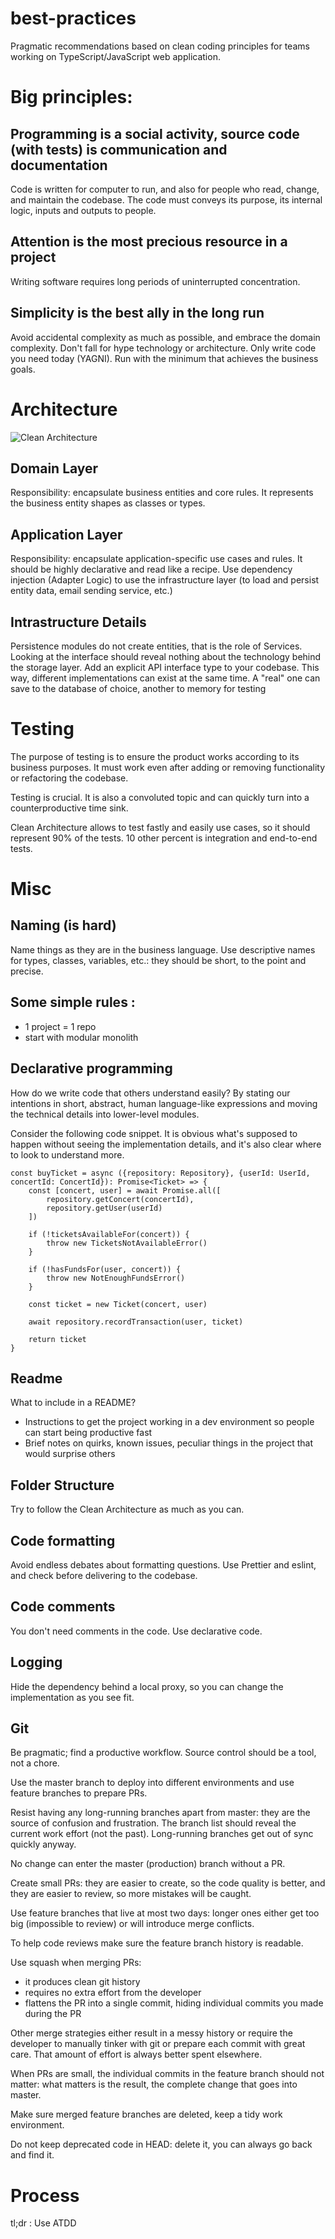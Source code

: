 
# best-practices

Pragmatic recommendations based on clean coding principles for teams working on TypeScript/JavaScript web application.

# Big principles:
## Programming is a social activity, source code (with tests) is communication and documentation
Code is written for computer to run, and also for people who read, change, and maintain the codebase. The code must conveys its purpose, its internal logic, inputs and outputs to people.

## Attention is the most precious resource in a project
Writing software requires long periods of uninterrupted concentration.

## Simplicity is the best ally in the long run
Avoid accidental complexity as much as possible, and embrace the domain complexity. Don't fall for hype technology or architecture. Only write code you need today (YAGNI). Run with the minimum that achieves the business goals.

# Architecture
![Clean Architecture](https://khalilstemmler.com/img/blog/software-architecture-design/app-logic-layers.svg)
## Domain Layer
Responsibility: encapsulate business entities and core rules. It represents the business entity shapes as classes or types.

## Application Layer
Responsibility: encapsulate application-specific use cases and rules. It should be highly declarative and read like a recipe. Use dependency injection (Adapter Logic) to use the infrastructure layer (to load and persist entity data, email sending service, etc.)

## Intrastructure Details
Persistence modules do not create entities, that is the role of Services. Looking at the interface should reveal nothing about the technology behind the storage layer. Add an explicit API interface type to your codebase. This way, different implementations can exist at the same time. A "real" one can save to the database of choice, another to memory for testing

# Testing
The purpose of testing is to ensure the product works according to its business purposes. It must work even after adding or removing functionality or refactoring the codebase.

Testing is crucial. It is also a convoluted topic and can quickly turn into a counterproductive time sink.

Clean Architecture allows to test fastly and easily use cases, so it should represent 90% of the tests.
10 other percent is integration and end-to-end tests.

# Misc

## Naming (is hard)
Name things as they are in the business language. Use descriptive names for types, classes, variables, etc.: they should be short, to the point and precise. 

## Some simple rules :
- 1 project = 1 repo
- start with modular monolith

## Declarative programming
How do we write code that others understand easily? By stating our intentions in short, abstract, human language-like expressions and moving the technical details into lower-level modules.

Consider the following code snippet. It is obvious what's supposed to happen without seeing the implementation details, and it's also clear where to look to understand more.

    const buyTicket = async ({repository: Repository}, {userId: UserId, concertId: ConcertId}): Promise<Ticket> => {
        const [concert, user] = await Promise.all([
            repository.getConcert(concertId),
            repository.getUser(userId)
        ])
    
        if (!ticketsAvailableFor(concert)) {
            throw new TicketsNotAvailableError()
        }
    
        if (!hasFundsFor(user, concert)) {
            throw new NotEnoughFundsError()
        }
    
        const ticket = new Ticket(concert, user)
    
        await repository.recordTransaction(user, ticket)
    
        return ticket
    }

## Readme
What to include in a README?
 - Instructions to get the project working in a dev environment so people can start being productive fast
 - Brief notes on quirks, known issues, peculiar things in the project that would surprise others

## Folder Structure
Try to follow the Clean Architecture as much as you can.

## Code formatting
Avoid endless debates about formatting questions. Use Prettier and eslint, and check before delivering to the codebase.

## Code comments
You don't need comments in the code. Use declarative code.

## Logging
Hide the dependency behind a local proxy, so you can change the implementation as you see fit.

## Git
Be pragmatic; find a productive workflow. Source control should be a tool, not a chore.

Use the master branch to deploy into different environments and use feature branches to prepare PRs.

Resist having any long-running branches apart from master: they are the source of confusion and frustration. The branch list should reveal the current work effort (not the past). Long-running branches get out of sync quickly anyway.

No change can enter the master (production) branch without a PR.

Create small PRs: they are easier to create, so the code quality is better, and they are easier to review, so more mistakes will be caught.

Use feature branches that live at most two days: longer ones either get too big (impossible to review) or will introduce merge conflicts.

To help code reviews make sure the feature branch history is readable.

Use squash when merging PRs:

-   it produces clean git history
-   requires no extra effort from the developer
-   flattens the PR into a single commit, hiding individual commits you made during the PR

Other merge strategies either result in a messy history or require the developer to manually tinker with git or prepare each commit with great care. That amount of effort is always better spent elsewhere.

When PRs are small, the individual commits in the feature branch should not matter: what matters is the result, the complete change that goes into master.

Make sure merged feature branches are deleted, keep a tidy work environment.

Do not keep deprecated code in HEAD: delete it, you can always go back and find it.

# Process
tl;dr : Use ATDD
